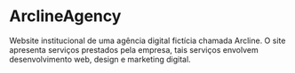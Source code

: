 # ArclineAgency
 Website institucional de uma agência digital fictícia chamada Arcline. O site apresenta serviços prestados pela empresa, tais serviços envolvem desenvolvimento web, design e marketing digital. 
